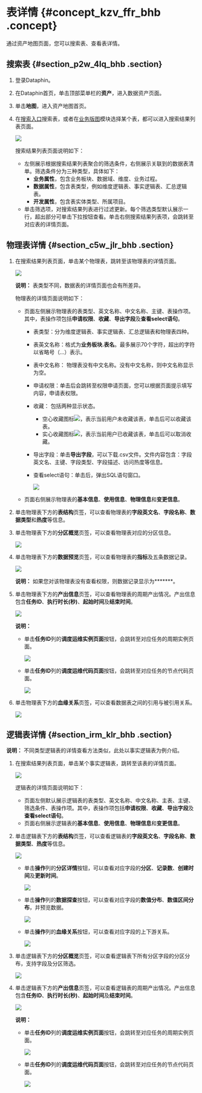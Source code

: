# 表详情 {#concept_kzv_ffr_bhb .concept}

通过资产地图页面，您可以搜索表、查看表详情。

## 搜索表 {#section_p2w_4lq_bhb .section}

1.  登录Dataphin。
2.  在Dataphin首页，单击顶部菜单栏的**资产**，进入数据资产页面。
3.  单击**地图**，进入资产地图首页。
4.  在[搜索入口](intl.zh-CN/用户指南/数据资产/地图/资产地图.md#section_ugs_lfq_bhb)搜索表，或者在[业务版图](intl.zh-CN/用户指南/数据资产/地图/资产地图.md#section_d4j_4fq_bhb)模块选择某个表，都可以进入搜索结果列表页面。

    ![](http://static-aliyun-doc.oss-cn-hangzhou.aliyuncs.com/assets/img/136675/156274274340703_zh-CN.png)

    搜索结果列表页面说明如下：

    -   左侧展示根据搜索结果列表聚合的筛选条件，右侧展示关联到的数据表清单。筛选条件分为三种类型，具体如下：
        -   **业务属性**，包含业务板块、数据域、维度、业务过程。
        -   **数据属性**，包含表类型，例如维度逻辑表、事实逻辑表、汇总逻辑表。
        -   **开发属性**，包含表实体类型、所属项目。
    -   单击筛选项，对搜索结果列表进行过滤更新。每个筛选类型默认展示一行，超出部分可单击下拉按钮查看。单击右侧搜索结果列表项，会跳转至对应表的详情页面。

## 物理表详情 {#section_c5w_jlr_bhb .section}

1.  在搜索结果列表页面，单击某个物理表，跳转至该物理表的详情页面。

    ![](http://static-aliyun-doc.oss-cn-hangzhou.aliyuncs.com/assets/img/136675/156274274340711_zh-CN.png)

    **说明：** 表类型不同，数据表的详情页面也会有所差异。

    物理表的详情页面说明如下：

    -   页面左侧展示物理表的表类型、英文名称、中文名称、主键、表操作项。其中，表操作项包括**申请权限**、**收藏**、**导出字段**及**查看select语句**。
        -   表类型：分为维度逻辑表、事实逻辑表、汇总逻辑表和物理表四种。
        -   表英文名称：格式为**业务板块.表名**。最多展示70个字符，超出的字符以省略号（…）表示。
        -   表中文名称： 物理表没有中文名称。没有中文名称，则中文名称显示为空。
        -   申请权限：单击后会跳转至权限申请页面，您可以根据页面提示填写内容，申请表权限。
        -   收藏： 包括两种显示状态。
            -   空心收藏图标![](http://static-aliyun-doc.oss-cn-hangzhou.aliyuncs.com/assets/img/136675/156274274340713_zh-CN.png)，表示当前用户未收藏该表，单击后可以收藏该表。
            -   实心收藏图标![](http://static-aliyun-doc.oss-cn-hangzhou.aliyuncs.com/assets/img/136675/156274274440714_zh-CN.png)，表示当前用户已收藏该表，单击后可以取消收藏。
        -   导出字段：单击**导出字段**，可以下载.csv文件。文件内容包含：字段英文名、主键、字段类型、字段描述、访问热度等信息。
        -   查看select语句：单击后，弹出SQL语句窗口。

            ![](http://static-aliyun-doc.oss-cn-hangzhou.aliyuncs.com/assets/img/136675/156274274440712_zh-CN.png)

    -   页面右侧展示物理表的**基本信息**、**使用信息**、**物理信息**和**变更信息**。
2.  单击物理表下方的**表结构**页签，可以查看物理表的**字段英文名**、**字段名称**、**数据类型**和**热度**等信息。
3.  单击物理表下方的**分区概览**页签，可以查看物理表对应的分区信息。

    ![](http://static-aliyun-doc.oss-cn-hangzhou.aliyuncs.com/assets/img/136675/156274274440715_zh-CN.png)

4.  单击物理表下方的**数据预览**页签，可以查看物理表的**指标**及五条数据记录。

    ![](http://static-aliyun-doc.oss-cn-hangzhou.aliyuncs.com/assets/img/136675/156274274440716_zh-CN.png)

    **说明：** 如果您对该物理表没有查看权限，则数据记录显示为**\*\*\***。

5.  单击物理表下方的**产出信息**页签，可以查看物理表的周期产出情况。产出信息包含**任务ID**、**执行时长\(秒\)**、**起始时间**及**结束时间**。

    ![](http://static-aliyun-doc.oss-cn-hangzhou.aliyuncs.com/assets/img/136675/156274274440717_zh-CN.png)

    **说明：** 

    -   单击**任务ID**列的**调度运维实例页面**按钮，会跳转至对应任务的周期实例页面。

        ![](http://static-aliyun-doc.oss-cn-hangzhou.aliyuncs.com/assets/img/136764/156274274451023_zh-CN.png)

    -   单击**任务ID**列的**调度运维代码页面**按钮，会跳转至对应任务的节点代码页面。

        ![](http://static-aliyun-doc.oss-cn-hangzhou.aliyuncs.com/assets/img/136764/156274274451024_zh-CN.png)

6.  单击物理表下方的**血缘关系**页签，可以查看数据表之间的引用与被引用关系。

    ![](http://static-aliyun-doc.oss-cn-hangzhou.aliyuncs.com/assets/img/136675/156274274540719_zh-CN.png)


## 逻辑表详情 {#section_irm_klr_bhb .section}

**说明：** 不同类型逻辑表的详情查看方法类似，此处以事实逻辑表为例介绍。

1.  在搜索结果列表页面，单击某个事实逻辑表，跳转至该表的详情页面。

    ![](http://static-aliyun-doc.oss-cn-hangzhou.aliyuncs.com/assets/img/136764/156274274540726_zh-CN.png)

    逻辑表的详情页面说明如下：

    -   页面左侧默认展示逻辑表的表类型、英文名称、中文名称、主表、主键、筛选条件、表操作项。其中，表操作项包括**申请权限**、**收藏**、**导出字段**及**查看select语句**。
    -   页面右侧展示逻辑表的**基本信息**、**使用信息**、**物理信息**和**变更信息**。
2.  单击逻辑表下方的**表结构**页签，可以查看逻辑表的**字段英文名**、**字段名称**、**数据类型**、**热度**等信息。

    ![](http://static-aliyun-doc.oss-cn-hangzhou.aliyuncs.com/assets/img/136764/156274274551046_zh-CN.png)

    -   单击**操作**列的**分区详情**按钮，可以查看对应字段的**分区**、**记录数**、**创建时间**及**更新时间**。

        ![](http://static-aliyun-doc.oss-cn-hangzhou.aliyuncs.com/assets/img/136764/156274274540728_zh-CN.png)

    -   单击**操作**列的**数据探查**按钮，可以查看对应字段的**数值分布**、**数值区间分布**，并预览数据。

        ![](http://static-aliyun-doc.oss-cn-hangzhou.aliyuncs.com/assets/img/136764/156274274640729_zh-CN.png)

    -   单击**操作**列的**血缘关系**按钮，可以查看对应字段的上下游关系。

        ![](http://static-aliyun-doc.oss-cn-hangzhou.aliyuncs.com/assets/img/136764/156274274651063_zh-CN.png)

3.  单击逻辑表下方的**分区概览**页签，可以查看逻辑表下所有分区字段的分区分布，支持字段及分区筛选。

    ![](http://static-aliyun-doc.oss-cn-hangzhou.aliyuncs.com/assets/img/136764/156274274640730_zh-CN.png)

4.  单击逻辑表下方的**产出信息**页签，可以查看逻辑表的周期产出情况。产出信息包含**任务ID**、**执行时长\(秒\)**、**起始时间**及**结束时间**。

    ![](http://static-aliyun-doc.oss-cn-hangzhou.aliyuncs.com/assets/img/136764/156274274640732_zh-CN.png)

    **说明：** 

    -   单击**任务ID**列的**调度运维实例页面**按钮，会跳转至对应任务的周期实例页面。

        ![](http://static-aliyun-doc.oss-cn-hangzhou.aliyuncs.com/assets/img/136764/156274274651060_zh-CN.png)

    -   单击**任务ID**列的**调度运维代码页面**按钮，会跳转至对应任务的节点代码页面。

        ![](http://static-aliyun-doc.oss-cn-hangzhou.aliyuncs.com/assets/img/136764/156274274651061_zh-CN.png)


